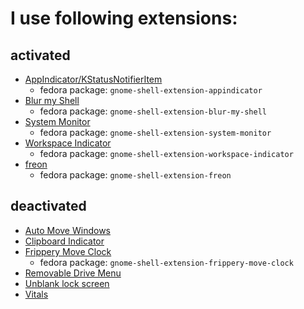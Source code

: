 # I use following extensions:
##  activated
- [AppIndicator/KStatusNotifierItem](https://github.com/ubuntu/gnome-shell-extension-appindicator)
  - fedora package: `gnome-shell-extension-appindicator`
- [Blur my Shell](https://extensions.gnome.org/extension/3193/blur-my-shell/)
  - fedora package: `gnome-shell-extension-blur-my-shell`
- [System Monitor](https://extensions.gnome.org/extension/6807/system-monitor/)
  - fedora package: `gnome-shell-extension-system-monitor`
- [Workspace Indicator](https://extensions.gnome.org/extension/21/workspace-indicator/)
  - fedora package: `gnome-shell-extension-workspace-indicator`
- [freon](https://extensions.gnome.org/extension/841/freon/)
  - fedora package: `gnome-shell-extension-freon`

## deactivated
- [Auto Move Windows](https://extensions.gnome.org/extension/16/auto-move-windows/)
- [Clipboard Indicator](https://extensions.gnome.org/extension/779/clipboard-indicator/)
- [Frippery Move Clock](https://extensions.gnome.org/extension/2/move-clock/)
  - fedora package: `gnome-shell-extension-frippery-move-clock`
- [Removable Drive Menu](https://extensions.gnome.org/extension/7/removable-drive-menu/)
- [Unblank lock screen](https://extensions.gnome.org/extension/1414/unblank/)
- [Vitals](https://extensions.gnome.org/extension/1460/vitals/)

